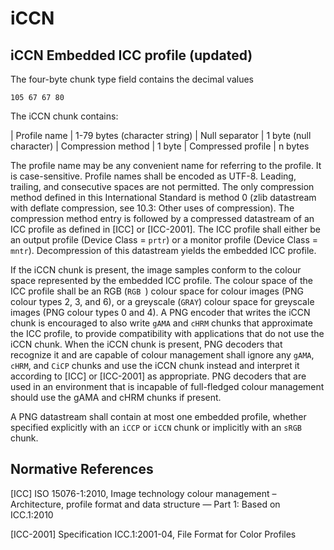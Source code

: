 # iCCN

## iCCN Embedded ICC profile (updated)
The four-byte chunk type field contains the decimal values

`105 67 67 80`

The iCCN chunk contains:

| Profile name |  1-79 bytes (character string)
| Null separator |	1 byte (null character)
| Compression method |	1 byte
| Compressed profile |	n bytes

The profile name may be any convenient name for referring to the profile. It is case-sensitive. Profile names shall be encoded as UTF-8. Leading, trailing, and consecutive spaces are not permitted. The only compression method defined in this International Standard is method 0 (zlib datastream with deflate compression, see 10.3: Other uses of compression). The compression method entry is followed by a compressed datastream of an ICC profile as defined in [ICC] or [ICC-2001]. The ICC profile shall either be an output profile (Device Class = `prtr`) or a monitor profile (Device Class = `mntr`). Decompression of this datastream yields the embedded ICC profile.

If the iCCN chunk is present, the image samples conform to the colour space represented by the embedded ICC profile. The colour space of the ICC profile shall be an RGB (`RGB `) colour space for colour images (PNG colour types 2, 3, and 6), or a greyscale (`GRAY`) colour space for greyscale images (PNG colour types 0 and 4). A PNG encoder that writes the iCCN chunk is encouraged to also write `gAMA` and `cHRM` chunks that approximate the ICC profile, to provide compatibility with applications that do not use the iCCN chunk. When the iCCN chunk is present, PNG decoders that recognize it and are capable of colour management shall ignore any `gAMA`, `cHRM`, and `CiCP` chunks and use the iCCN chunk instead and interpret it according to [ICC] or [ICC-2001] as appropriate. PNG decoders that are used in an environment that is incapable of full-fledged colour management should use the gAMA and cHRM chunks if present.

A PNG datastream shall contain at most one embedded profile, whether specified explicitly with an `iCCP` or `iCCN` chunk or implicitly with an `sRGB` chunk.

## Normative References

[ICC] ISO 15076-1:2010, Image technology colour management – Architecture, profile format and data structure — Part 1: Based on ICC.1:2010

[ICC-2001] Specification ICC.1:2001-04, File Format for Color Profiles

